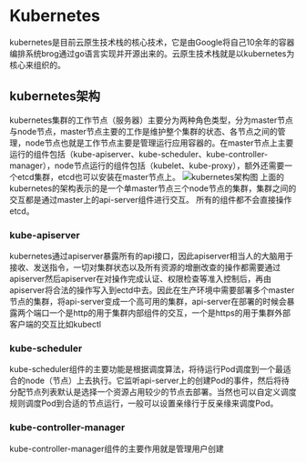 # Kubernetes
kubernetes是目前云原生技术栈的核心技术，它是由Google将自己10余年的容器编排系统brog通过go语言实现并开源出来的。云原生技术栈就是以kubernetes为核心来组织的。
## kubernetes架构
kubernetes集群的工作节点（服务器）主要分为两种角色类型，分为master节点与node节点，master节点主要的工作是维护整个集群的状态、各节点之间的管理，node节点也就是工作节点主要是管理运行应用容器的。在master节点上主要运行的组件包括（kube-apiserver、kube-scheduler、kube-controller-manager），node节点运行的组件包括（kubelet、kube-proxy），额外还需要一个etcd集群，etcd也可以安装在master节点上。
![kubernetes架构图](https://d33wubrfki0l68.cloudfront.net/2475489eaf20163ec0f54ddc1d92aa8d4c87c96b/e7c81/images/docs/components-of-kubernetes.svg)
上面的kubernetes的架构表示的是一个单master节点三个node节点的集群，集群之间的交互都是通过master上的api-server组件进行交互。
所有的组件都不会直接操作etcd。
### kube-apiserver
kubernetes通过apiserver暴露所有的api接口，因此apiserver相当人的大脑用于接收、发送指令，一切对集群状态以及所有资源的增删改查的操作都需要通过apiserver然后apiserver在对操作完成认证、权限检查等准入控制后，再由apiserver将合法的操作写入到ectd中去。因此在生产环境中需要部署多个master节点的集群，将api-server变成一个高可用的集群，api-server在部署的时候会暴露两个端口一个是http的用于集群内部组件的交互，一个是https的用于集群外部客户端的交互比如kubectl
### kube-scheduler
kube-scheduler组件的主要功能是根据调度算法，将待运行Pod调度到一个最适合的node（节点）上去执行。它监听api-server上的创建Pod的事件，然后将待分配节点列表默认是选择一个资源占用较少的节点去部署。当然也可以自定义调度规则调度Pod到合适的节点运行，一般可以设置亲缘行于反亲缘来调度Pod。
### kube-controller-manager
kube-controller-manager组件的主要作用就是管理用户创建

<!--stackedit_data:
eyJoaXN0b3J5IjpbMTEyNTk0OTYwMCwtMzU0NTY2MzY1LC03OD
g3Njg1NzAsLTgyMTA5ODE5MywtMjY3Nzk0Mzg5LC0xNTc4MDM3
NzM3LDI3MTE2NTQ4NCw2MDAwMzYzNzEsMTMyNzQwMzAxOCwtMT
Y2OTg4MTM5OCwxMDA0OTU5ODM0LC0xNTE4Mzk4OTAyLC04MzU1
MDE0NDIsOTg2MTc2MjczXX0=
-->